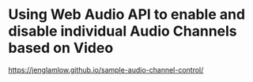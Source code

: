 # Using Web Audio API to enable and disable individual Audio Channels based on Video


https://jenglamlow.github.io/sample-audio-channel-control/

